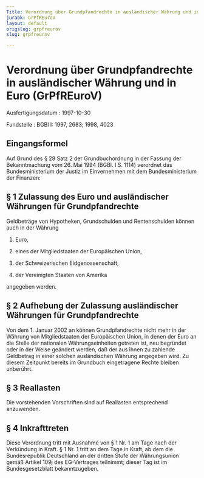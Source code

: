 ```yaml
---
Title: Verordnung über Grundpfandrechte in ausländischer Währung und in Euro
jurabk: GrPfREuroV
layout: default
origslug: grpfreurov
slug: grpfreurov

---
```


# Verordnung über Grundpfandrechte in ausländischer Währung und in Euro (GrPfREuroV)

Ausfertigungsdatum
:   1997-10-30

Fundstelle
:   BGBl I: 1997, 2683; 1998, 4023

## Eingangsformel

Auf Grund des § 28 Satz 2 der Grundbuchordnung in der Fassung der
Bekanntmachung vom 26. Mai 1994 (BGBl. I S. 1114) verordnet das
Bundesministerium der Justiz im Einvernehmen mit dem Bundesministerium
der Finanzen:

## § 1 Zulassung des Euro und ausländischer Währungen für Grundpfandrechte

Geldbeträge von Hypotheken, Grundschulden und Rentenschulden können
auch in der Währung

1.  Euro,


2.  eines der Mitgliedstaaten der Europäischen Union,


3.  der Schweizerischen Eidgenossenschaft,


4.  der Vereinigten Staaten von Amerika



angegeben werden.

## § 2 Aufhebung der Zulassung ausländischer Währungen für Grundpfandrechte

Von dem 1. Januar 2002 an können Grundpfandrechte nicht mehr in der
Währung von Mitgliedstaaten der Europäischen Union, in denen der Euro
an die Stelle der nationalen Währungseinheiten getreten ist, neu
begründet oder in der Weise geändert werden, daß der aus ihnen zu
zahlende Geldbetrag in einer solchen ausländischen Währung angegeben
wird. Zu diesem Zeitpunkt bereits im Grundbuch eingetragene Rechte
bleiben unberührt.

## § 3 Reallasten

Die vorstehenden Vorschriften sind auf Reallasten entsprechend
anzuwenden.

## § 4 Inkrafttreten

Diese Verordnung tritt mit Ausnahme von § 1 Nr. 1 am Tage nach der
Verkündung in Kraft. § 1 Nr. 1 tritt an dem Tage in Kraft, ab dem die
Bundesrepublik Deutschland an der dritten Stufe der Währungsunion
gemäß Artikel 109j des EG-Vertrages teilnimmt; dieser Tag ist im
Bundesgesetzblatt bekanntzugeben.

